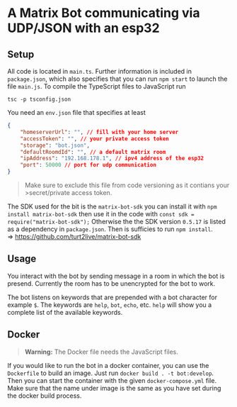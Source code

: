 # A Matrix Bot communicating via UDP/JSON with an esp32

## Setup
All code is located in `main.ts`. Further information is included 
in `package.json`, which also specifies that you can run `npm start` 
to launch the file `main.js`. To compile the TypeScript files to 
JavaScript run
```
tsc -p tsconfig.json
```

You need an `env.json` file that specifies at least
```json
{
    "homeserverUrl": "", // fill with your home server
    "accessToken": "", // your private access token
    "storage": "bot.json",
    "defaultRoomdId": "", // a default matrix room
    "ipAddress": "192.168.178.1", // ipv4 address of the esp32
    "port": 50000 // port for udp communication
}
```
>Make sure to exclude this file from code versioning as it contians your >secret/private access token.

The SDK used for the bit is the `matrix-bot-sdk` you can install it with `npm install matrix-bot-sdk` then use it in the code with `const sdk = require("matrix-bot-sdk");` Otherwise the the SDK version `0.5.17` is listed as a dependency in `package.json`. Then is sufficies to run `npm install`.  
=> https://github.com/turt2live/matrix-bot-sdk  


## Usage
You interact with the bot by sending message in a room in which the bot is presend. Currently the room has to be unencrypted for the bot to work.  

The bot listens on keywords that are prepended with a bot character for example `$`. The keywords are `help`, `bot`, `echo`, etc. `help` will show you a complete list of the available keywords.

## Docker
> **Warning:** The Docker file needs the JavaScript files.

If you would like to run the bot in a docker container, you can use the `Dockerfile` to build an image. Just run `docker build . -t bot:develop`. Then you can start the container with the given `docker-compose.yml` file. Make sure that the name under image is the same as you have set during the docker build process.